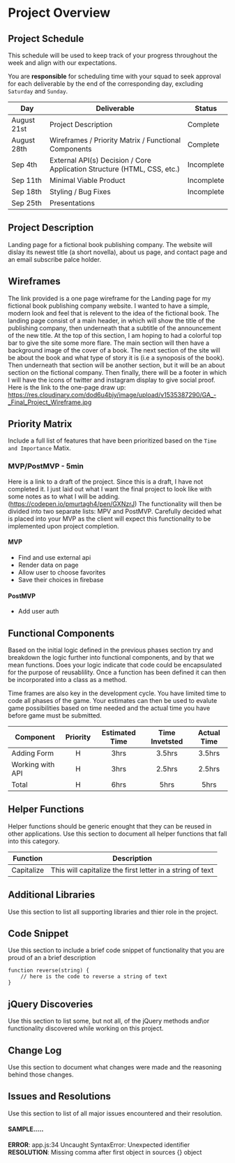 # Project Overview

## Project Schedule

This schedule will be used to keep track of your progress throughout the week and align with our expectations.  

You are **responsible** for scheduling time with your squad to seek approval for each deliverable by the end of the corresponding day, excluding `Saturday` and `Sunday`.

|  Day | Deliverable | Status
|---|---| ---|
|August 21st| Project Description | Complete
|August 28th| Wireframes / Priority Matrix / Functional Components | Complete
|Sep 4th| External API(s) Decision / Core Application Structure (HTML, CSS, etc.) | Incomplete
|Sep 11th| Minimal Viable Product | Incomplete
|Sep 18th| Styling / Bug Fixes | Incomplete
|Sep 25th| Presentations 


## Project Description

Landing page for a fictional book publishing company. The website will dislay its newest title (a short novella), about us page, and contact page and an email subscribe palce holder. 

## Wireframes
The link provided is a one page wireframe for the Landing page for my fictional book publishing company website. I wanted to have a simple, modern look and feel that is relevent to the idea of the fictional book. The landing page consist of a main header, in which will show the title of the publishing company, then underneath that a subtitle of the announcement of the new title. At the top of this section, I am hoping to had a colorful top bar to give the site some more flare. The main section will then have a background image of the cover of a book. The next section of the site will be about the book and what type of story it is (i.e a synoposis of the book). Then underneath that section will be another section, but it will be an about section on the fictional company. Then finally, there will be a footer in which I will have the icons of twitter and instagram display to give social proof. 
Here is the link to the one-page draw up: https://res.cloudinary.com/dod6u4bjy/image/upload/v1535387290/GA_-_Final_Project_Wireframe.jpg
## Priority Matrix

Include a full list of features that have been prioritized based on the `Time and Importance` Matix.  

### MVP/PostMVP - 5min
Here is a link to a draft of the project. Since this is a draft, I have not completed it. I just laid out what I want the final project to look like with some notes as to what I will be adding. (https://codepen.io/pmurtagh4/pen/GXNzrJ)
The functionality will then be divided into two separate lists: MPV and PostMVP.  Carefully decided what is placed into your MVP as the client will expect this functionality to be implemented upon project completion.  

#### MVP 

- Find and use external api 
- Render data on page 
- Allow user to choose favorites 
- Save their choices in firebase

#### PostMVP 

- Add user auth

## Functional Components

Based on the initial logic defined in the previous  phases section try and breakdown the logic further into functional components, and by that we mean functions.  Does your logic indicate that code could be encapsulated for the purpose of reusablility.  Once a function has been defined it can then be incorporated into a class as a method. 

Time frames are also key in the development cycle.  You have limited time to code all phases of the game.  Your estimates can then be used to evalute game possibilities based on time needed and the actual time you have before game must be submitted. 

| Component | Priority | Estimated Time | Time Invetsted | Actual Time |
| --- | :---: |  :---: | :---: | :---: |
| Adding Form | H | 3hrs| 3.5hrs | 3.5hrs |
| Working with API | H | 3hrs| 2.5hrs | 2.5hrs |
| Total | H | 6hrs| 5hrs | 5hrs |

## Helper Functions
Helper functions should be generic enought that they can be reused in other applications. Use this section to document all helper functions that fall into this category.

| Function | Description | 
| --- | :---: |  
| Capitalize | This will capitalize the first letter in a string of text | 

## Additional Libraries
 Use this section to list all supporting libraries and thier role in the project. 

## Code Snippet

Use this section to include a brief code snippet of functionality that you are proud of an a brief description  

```
function reverse(string) {
	// here is the code to reverse a string of text
}
```

## jQuery Discoveries
 Use this section to list some, but not all, of the jQuery methods and\or functionality discovered while working on this project.

## Change Log
 Use this section to document what changes were made and the reasoning behind those changes.  

## Issues and Resolutions
 Use this section to list of all major issues encountered and their resolution.

#### SAMPLE.....
**ERROR**: app.js:34 Uncaught SyntaxError: Unexpected identifier                                
**RESOLUTION**: Missing comma after first object in sources {} object
